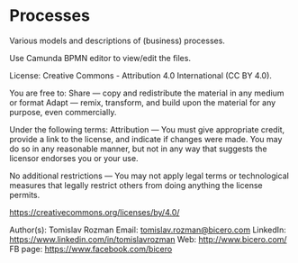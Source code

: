 # Processes
Various models and descriptions of (business) processes.

Use Camunda BPMN editor to view/edit the files.

License: Creative Commons - Attribution 4.0 International (CC BY 4.0).

You are free to:
Share — copy and redistribute the material in any medium or format
Adapt — remix, transform, and build upon the material for any purpose, even commercially.

Under the following terms:
Attribution — You must give appropriate credit, provide a link to the license, and indicate if changes were made. You may do so in any reasonable manner, but not in any way that suggests the licensor endorses you or your use.

No additional restrictions — You may not apply legal terms or technological measures that legally restrict others from doing anything the license permits.

https://creativecommons.org/licenses/by/4.0/

Author(s):
Tomislav Rozman
Email: tomislav.rozman@bicero.com
LinkedIn: https://www.linkedin.com/in/tomislavrozman
Web: http://www.bicero.com/
FB page: https://www.facebook.com/bicero
